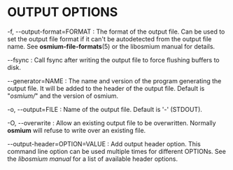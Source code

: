 
# OUTPUT OPTIONS

-f, --output-format=FORMAT
:   The format of the output file. Can be used to set the output file format
    if it can't be autodetected from the output file name.
    See **osmium-file-formats**(5) or the libosmium manual for details.

--fsync
:   Call fsync after writing the output file to force flushing buffers to disk.

--generator=NAME
:   The name and version of the program generating the output file. It will be
    added to the header of the output file. Default is "*osmium/*" and the
    version of osmium.

-o, --output=FILE
:   Name of the output file. Default is '-' (STDOUT).

-O, --overwrite
:   Allow an existing output file to be overwritten. Normally **osmium** will
    refuse to write over an existing file.

--output-header=OPTION=VALUE
:   Add output header option. This command line option can be used multiple
    times for different OPTIONs. See the *libosmium manual* for a list of
    available header options.

